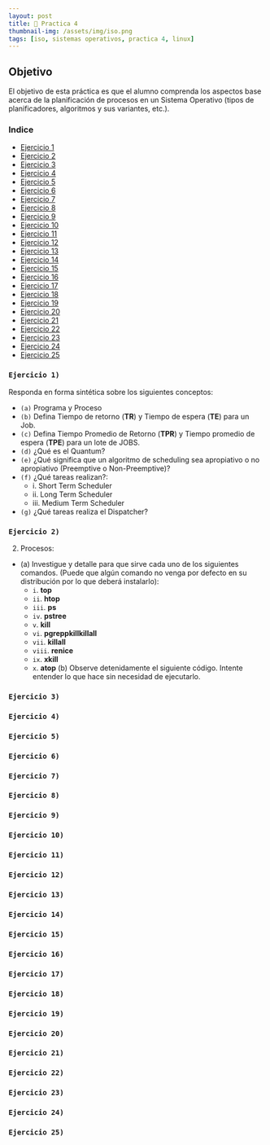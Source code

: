 ```yaml
---
layout: post
title: 📝 Practica 4
thumbnail-img: /assets/img/iso.png
tags: [iso, sistemas operativos, practica 4, linux]
---
```


##  Objetivo
El objetivo de esta práctica es que el alumno comprenda los aspectos base acerca de la planificación de procesos en un Sistema Operativo (tipos de planificadores, algoritmos y sus variantes, etc.).

### Indice
- [Ejercicio 1](#ejercicio-1)
- [Ejercicio 2](#ejercicio-2)
- [Ejercicio 3](#ejercicio-3)
- [Ejercicio 4](#ejercicio-4)
- [Ejercicio 5](#ejercicio-5)
- [Ejercicio 6](#ejercicio-6)
- [Ejercicio 7](#ejercicio-7)
- [Ejercicio 8](#ejercicio-8)
- [Ejercicio 9](#ejercicio-9)
- [Ejercicio 10](#ejercicio-10)
- [Ejercicio 11](#ejercicio-11)
- [Ejercicio 12](#ejercicio-12)
- [Ejercicio 13](#ejercicio-13)
- [Ejercicio 14](#ejercicio-14)
- [Ejercicio 15](#ejercicio-15)
- [Ejercicio 16](#ejercicio-16)
- [Ejercicio 17](#ejercicio-17)
- [Ejercicio 18](#ejercicio-18)
- [Ejercicio 19](#ejercicio-19)
- [Ejercicio 20](#ejercicio-20)
- [Ejercicio 21](#ejercicio-21)
- [Ejercicio 22](#ejercicio-22)
- [Ejercicio 23](#ejercicio-23)
- [Ejercicio 24](#ejercicio-24)
- [Ejercicio 25](#ejercicio-25)




### `Ejercicio 1)` 
Responda en forma sintética sobre los siguientes conceptos:
- `(a)` Programa y Proceso
- `(b)` Defina Tiempo de retorno (**TR**) y Tiempo de espera (**TE**) para un Job.
- `(c)` Defina Tiempo Promedio de Retorno (**TPR**) y Tiempo promedio de espera (**TPE**) para un lote de JOBS.
- `(d)` ¿Qué es el Quantum?
- `(e)` ¿Qué significa que un algoritmo de scheduling sea apropiativo o no apropiativo (Preemptive o Non-Preemptive)?
- `(f)` ¿Qué tareas realizan?:
    - i. Short Term Scheduler
    - ii. Long Term Scheduler
    - iii. Medium Term Scheduler
- `(g)` ¿Qué tareas realiza el Dispatcher?

### `Ejercicio 2)`
2. Procesos:
- (a) Investigue y detalle para que sirve cada uno de los siguientes comandos. (Puede que
algún comando no venga por defecto en su distribución por lo que deberá instalarlo):
    - `i`. **top**
    - `ii`. **htop**
    - `iii`. **ps**
    - `iv`. **pstree**
    - `v`. **kill**
    - `vi`. **pgreppkillkillall**
    - `vii`. **killall**
    - `viii`. **renice**
    - `ix`. **xkill**
    - `x`. **atop**
(b) Observe detenidamente el siguiente código. Intente entender lo que hace sin necesidad
de ejecutarlo.


### `Ejercicio 3)`
### `Ejercicio 4)`
### `Ejercicio 5)`
### `Ejercicio 6)`
### `Ejercicio 7)`
### `Ejercicio 8)`
### `Ejercicio 9)`
### `Ejercicio 10)`
### `Ejercicio 11)`
### `Ejercicio 12)`
### `Ejercicio 13)`
### `Ejercicio 14)`
### `Ejercicio 15)`
### `Ejercicio 16)`
### `Ejercicio 17)`
### `Ejercicio 18)`
### `Ejercicio 19)`
### `Ejercicio 20)`
### `Ejercicio 21)`
### `Ejercicio 22)`
### `Ejercicio 23)`
### `Ejercicio 24)`
### `Ejercicio 25)`